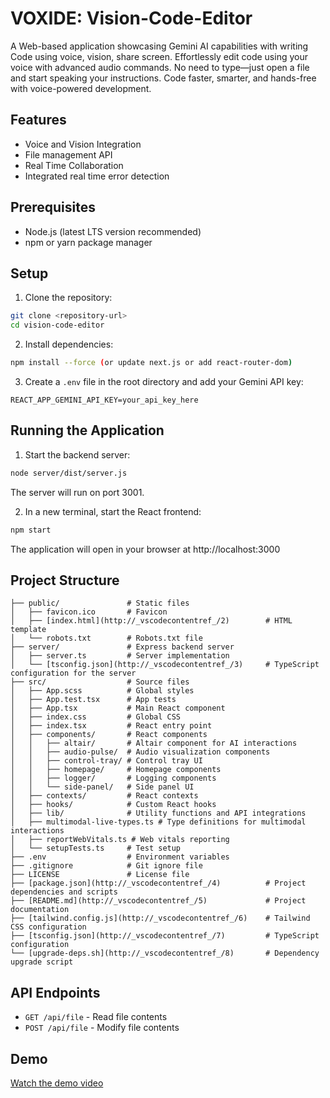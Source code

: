 # VOXIDE: Vision-Code-Editor

A Web-based application showcasing Gemini AI capabilities with writing Code using voice, vision, share screen.
Effortlessly edit code using your voice with advanced audio commands. No need to type—just open a file and start speaking your instructions. Code faster, smarter, and hands-free with voice-powered development.

## Features

- Voice and Vision Integration
- File management API
- Real Time Collaboration
- Integrated real time error detection

## Prerequisites

- Node.js (latest LTS version recommended)
- npm or yarn package manager

## Setup

1. Clone the repository:
```sh
git clone <repository-url>
cd vision-code-editor
```

2. Install dependencies:
```sh
npm install --force (or update next.js or add react-router-dom)
```

3. Create a `.env` file in the root directory and add your Gemini API key:
```
REACT_APP_GEMINI_API_KEY=your_api_key_here
```

## Running the Application

1. Start the backend server:
```sh
node server/dist/server.js
```
The server will run on port 3001.

2. In a new terminal, start the React frontend:
```sh
npm start
```
The application will open in your browser at http://localhost:3000

## Project Structure
```
├── public/               # Static files
│   ├── favicon.ico       # Favicon
│   ├── [index.html](http://_vscodecontentref_/2)        # HTML template
│   └── robots.txt        # Robots.txt file
├── server/               # Express backend server
│   ├── server.ts         # Server implementation
│   └── [tsconfig.json](http://_vscodecontentref_/3)     # TypeScript configuration for the server
├── src/                  # Source files
│   ├── App.scss          # Global styles
│   ├── App.test.tsx      # App tests
│   ├── App.tsx           # Main React component
│   ├── index.css         # Global CSS
│   ├── index.tsx         # React entry point
│   ├── components/       # React components
│   │   ├── altair/       # Altair component for AI interactions
│   │   ├── audio-pulse/  # Audio visualization components
│   │   ├── control-tray/ # Control tray UI
│   │   ├── homepage/     # Homepage components
│   │   ├── logger/       # Logging components
│   │   └── side-panel/   # Side panel UI
│   ├── contexts/         # React contexts
│   ├── hooks/            # Custom React hooks
│   ├── lib/              # Utility functions and API integrations
│   ├── multimodal-live-types.ts # Type definitions for multimodal interactions
│   ├── reportWebVitals.ts # Web vitals reporting
│   └── setupTests.ts     # Test setup
├── .env                  # Environment variables
├── .gitignore            # Git ignore file
├── LICENSE               # License file
├── [package.json](http://_vscodecontentref_/4)          # Project dependencies and scripts
├── [README.md](http://_vscodecontentref_/5)             # Project documentation
├── [tailwind.config.js](http://_vscodecontentref_/6)    # Tailwind CSS configuration
├── [tsconfig.json](http://_vscodecontentref_/7)         # TypeScript configuration
└── [upgrade-deps.sh](http://_vscodecontentref_/8)       # Dependency upgrade script
```

## API Endpoints

- `GET /api/file` - Read file contents
- `POST /api/file` - Modify file contents

## Demo
[Watch the demo video](https://youtu.be/xFI2oi2PIjA)
